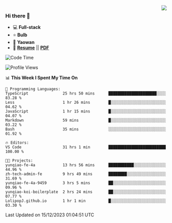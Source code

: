 <img align="right" src="https://github-readme-stats.vercel.app/api?username=LolipopJ&show_icons=true&count_private=true&hide_title=true&include_all_commits=true&theme=vue">

### Hi there 👋

- :computer: **Full-stack**
- :star: **Bulb**
- :pill: **Yaowan**
- :milky_way: [**Resume**](https://lolipopj.github.io/resume/) || [**PDF**](https://cdn.jsdelivr.net/gh/lolipopj/resume/export/resume-en.pdf)

<!--START_SECTION:waka-->
![Code Time](http://img.shields.io/badge/Code%20Time-1%2C822%20hrs%2013%20mins-blue)

![Profile Views](http://img.shields.io/badge/Profile%20Views-2-blue)

📊 **This Week I Spent My Time On** 

```text
💬 Programming Languages: 
TypeScript               25 hrs 50 mins      █████████████████████░░░░   83.28 % 
Less                     1 hr 26 mins        █░░░░░░░░░░░░░░░░░░░░░░░░   04.62 % 
JavaScript               1 hr 15 mins        █░░░░░░░░░░░░░░░░░░░░░░░░   04.07 % 
Markdown                 59 mins             █░░░░░░░░░░░░░░░░░░░░░░░░   03.22 % 
Bash                     35 mins             ░░░░░░░░░░░░░░░░░░░░░░░░░   01.92 % 

🔥 Editors: 
VS Code                  31 hrs 1 min        █████████████████████████   100.00 % 

🐱‍💻 Projects: 
yunqiao-fe-4a            13 hrs 56 mins      ███████████░░░░░░░░░░░░░░   44.96 % 
zh-tech-admin-fe         9 hrs 49 mins       ████████░░░░░░░░░░░░░░░░░   31.69 % 
yunqiao-fe-4a-9459       3 hrs 5 mins        ██░░░░░░░░░░░░░░░░░░░░░░░   09.96 % 
yunqiao-koi-boilerplate  2 hrs 24 mins       ██░░░░░░░░░░░░░░░░░░░░░░░   07.77 % 
LolipopJ.github.io       1 hr 1 min          █░░░░░░░░░░░░░░░░░░░░░░░░   03.30 % 
```


 Last Updated on 15/12/2023 01:04:51 UTC
<!--END_SECTION:waka-->
